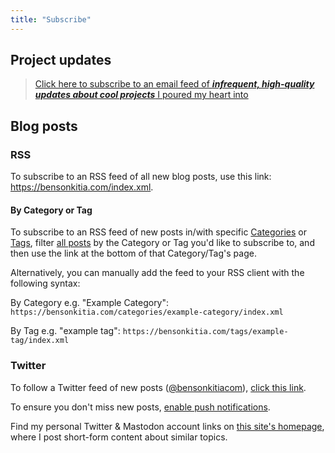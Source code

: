 ```yaml
---
title: "Subscribe"
---
```


## Project updates

>[Click here to subscribe to an email feed of ***infrequent, high-quality updates about cool projects*** I poured my heart into](<https://helianth.co/subscribe?ref=bensonkitia.com/subscribe>)

## Blog posts

### RSS

To subscribe to an RSS feed of all new blog posts, use this link: <https://bensonkitia.com/index.xml>.

#### By Category or Tag

To subscribe to an RSS feed of new posts in/with specific [Categories](/categories) or [Tags](/tags), filter [all posts](/blog) by the Category or Tag you'd like to subscribe to, and then use the link at the bottom of that Category/Tag's page.

Alternatively, you can manually add the feed to your RSS client with the following syntax:

By Category e.g. "Example Category": `https://bensonkitia.com/categories/example-category/index.xml`

By Tag e.g. "example tag": `https://bensonkitia.com/tags/example-tag/index.xml`

### Twitter

To follow a Twitter feed of new posts ([@bensonkitiacom](https://twitter.com/bensonkitiacom)), [click this link](https://twitter.com/intent/follow?user_id=1478191446410813441).

To ensure you don't miss new posts, [enable push notifications](https://help.twitter.com/en/managing-your-account/notifications-on-mobile-devices).

Find my personal Twitter & Mastodon account links on [this site's homepage](/), where I post short-form content about similar topics.
